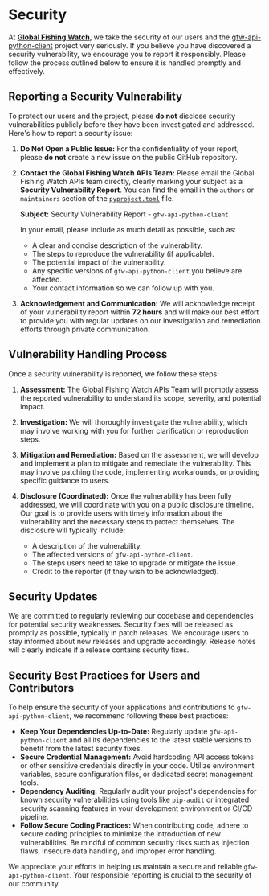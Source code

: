 # Security

At **[Global Fishing Watch](https://globalfishingwatch.org/)**, we take the security of our users and the [gfw-api-python-client](https://github.com/GlobalFishingWatch/gfw-api-python-client) project very seriously. If you believe you have discovered a security vulnerability, we encourage you to report it responsibly. Please follow the process outlined below to ensure it is handled promptly and effectively.

## Reporting a Security Vulnerability

To protect our users and the project, please **do not** disclose security vulnerabilities publicly before they have been investigated and addressed. Here's how to report a security issue:

1.  **Do Not Open a Public Issue:** For the confidentiality of your report, please **do not** create a new issue on the public GitHub repository.

2.  **Contact the Global Fishing Watch APIs Team:** Please email the Global Fishing Watch APIs team directly, clearly marking your subject as a **Security Vulnerability Report**. You can find the email in the `authors` or `maintainers` section of the [`pyproject.toml`](https://github.com/GlobalFishingWatch/gfw-api-python-client/blob/develop/pyproject.toml) file.

    **Subject:** Security Vulnerability Report - `gfw-api-python-client`

    In your email, please include as much detail as possible, such as:

    * A clear and concise description of the vulnerability.
    * The steps to reproduce the vulnerability (if applicable).
    * The potential impact of the vulnerability.
    * Any specific versions of `gfw-api-python-client` you believe are affected.
    * Your contact information so we can follow up with you.

3.  **Acknowledgement and Communication:** We will acknowledge receipt of your vulnerability report within **72 hours** and will make our best effort to provide you with regular updates on our investigation and remediation efforts through private communication.

## Vulnerability Handling Process

Once a security vulnerability is reported, we follow these steps:

1.  **Assessment:** The Global Fishing Watch APIs Team will promptly assess the reported vulnerability to understand its scope, severity, and potential impact.

2.  **Investigation:** We will thoroughly investigate the vulnerability, which may involve working with you for further clarification or reproduction steps.

3.  **Mitigation and Remediation:** Based on the assessment, we will develop and implement a plan to mitigate and remediate the vulnerability. This may involve patching the code, implementing workarounds, or providing specific guidance to users.

4.  **Disclosure (Coordinated):** Once the vulnerability has been fully addressed, we will coordinate with you on a public disclosure timeline. Our goal is to provide users with timely information about the vulnerability and the necessary steps to protect themselves. The disclosure will typically include:
    * A description of the vulnerability.
    * The affected versions of `gfw-api-python-client`.
    * The steps users need to take to upgrade or mitigate the issue.
    * Credit to the reporter (if they wish to be acknowledged).

## Security Updates

We are committed to regularly reviewing our codebase and dependencies for potential security weaknesses. Security fixes will be released as promptly as possible, typically in patch releases. We encourage users to stay informed about new releases and upgrade accordingly. Release notes will clearly indicate if a release contains security fixes.

## Security Best Practices for Users and Contributors

To help ensure the security of your applications and contributions to `gfw-api-python-client`, we recommend following these best practices:

* **Keep Your Dependencies Up-to-Date:** Regularly update `gfw-api-python-client` and all its dependencies to the latest stable versions to benefit from the latest security fixes.
* **Secure Credential Management:** Avoid hardcoding API access tokens or other sensitive credentials directly in your code. Utilize environment variables, secure configuration files, or dedicated secret management tools.
* **Dependency Auditing:** Regularly audit your project's dependencies for known security vulnerabilities using tools like `pip-audit` or integrated security scanning features in your development environment or CI/CD pipeline.
* **Follow Secure Coding Practices:** When contributing code, adhere to secure coding principles to minimize the introduction of new vulnerabilities. Be mindful of common security risks such as injection flaws, insecure data handling, and improper error handling.

We appreciate your efforts in helping us maintain a secure and reliable `gfw-api-python-client`. Your responsible reporting is crucial to the security of our community.
